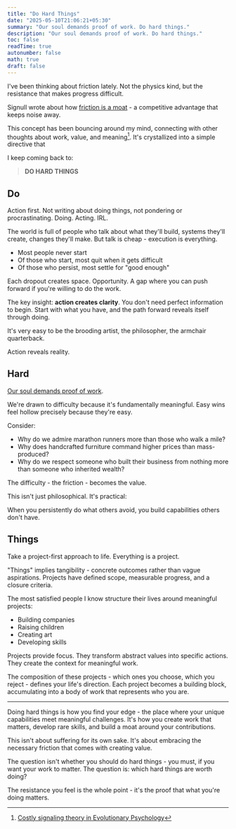```yaml
---
title: "Do Hard Things"
date: "2025-05-10T21:06:21+05:30"
summary: "Our soul demands proof of work. Do hard things."
description: "Our soul demands proof of work. Do hard things."
toc: false
readTime: true
autonumber: false
math: true
draft: false
---
```


I've been thinking about friction lately. Not the physics kind, but the resistance that makes progress difficult. 

Signull wrote about how [friction is a moat](https://open.substack.com/pub/anu/p/make-something-heavy) - a competitive advantage that keeps noise away.

This concept has been bouncing around my mind, connecting with other thoughts about work, value, and meaning[^1]. It's crystallized into a simple directive that 

I keep coming back to:

> **DO HARD THINGS**


## Do

Action first. Not writing about doing things, not pondering or procrastinating. Doing. Acting. IRL.

The world is full of people who talk about what they'll build, systems they'll create, changes they'll make. But talk is cheap - execution is everything.

- Most people never start
- Of those who start, most quit when it gets difficult 
- Of those who persist, most settle for "good enough"

Each dropout creates space. Opportunity. A gap where you can push forward if you're willing to do the work.

The key insight: **action creates clarity**. You don't need perfect information to begin. Start with what you have, and the path forward reveals itself through doing.

It's very easy to be the brooding artist, the philosopher, the armchair quarterback.

Action reveals reality.

## Hard

[Our soul demands proof of work](https://lg.substack.com/p/the-looking-glass-our-souls-need).

We're drawn to difficulty because it's fundamentally meaningful. Easy wins feel hollow precisely because they're easy.

Consider:

- Why do we admire marathon runners more than those who walk a mile?
- Why does handcrafted furniture command higher prices than mass-produced?
- Why do we respect someone who built their business from nothing more than someone who inherited wealth?

The difficulty - the friction - becomes the value.

This isn't just philosophical. It's practical:

When you persistently do what others avoid, you build capabilities others don't have.

## Things

Take a project-first approach to life. Everything is a project.

"Things" implies tangibility - concrete outcomes rather than vague aspirations. Projects have defined scope, measurable progress, and a closure criteria.

The most satisfied people I know structure their lives around meaningful projects:

- Building companies
- Raising children
- Creating art
- Developing skills

Projects provide focus. They transform abstract values into specific actions. They create the context for meaningful work.

The composition of these projects - which ones you choose, which you reject - defines your life's direction. Each project becomes a building block, accumulating into a body of work that represents who you are.

---

Doing hard things is how you find your edge - the place where your unique capabilities meet meaningful challenges. It's how you create work that matters, develop rare skills, and build a moat around your contributions.

This isn't about suffering for its own sake. It's about embracing the necessary friction that comes with creating value.

The question isn't whether you should do hard things - you must, if you want your work to matter. The question is: which hard things are worth doing?

The resistance you feel is the whole point - it's the proof that what you're doing matters.

[^1]: [Costly signaling theory in Evolutionary Psychology](https://en.wikipedia.org/wiki/Costly_signaling_theory_in_evolutionary_psychology)